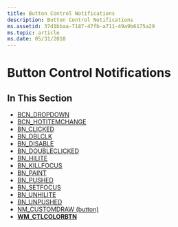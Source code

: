```yaml
---
title: Button Control Notifications
description: Button Control Notifications
ms.assetid: 37d1bbaa-7187-47fb-a711-49a9b6175a29
ms.topic: article
ms.date: 05/31/2018
---
```


# Button Control Notifications

## In This Section

-   [BCN\_DROPDOWN](bcn-dropdown.md)
-   [BCN\_HOTITEMCHANGE](bcn-hotitemchange.md)
-   [BN\_CLICKED](bn-clicked.md)
-   [BN\_DBLCLK](bn-dblclk.md)
-   [BN\_DISABLE](bn-disable.md)
-   [BN\_DOUBLECLICKED](bn-doubleclicked.md)
-   [BN\_HILITE](bn-hilite.md)
-   [BN\_KILLFOCUS](bn-killfocus.md)
-   [BN\_PAINT](bn-paint.md)
-   [BN\_PUSHED](bn-pushed.md)
-   [BN\_SETFOCUS](bn-setfocus.md)
-   [BN\_UNHILITE](bn-unhilite.md)
-   [BN\_UNPUSHED](bn-unpushed.md)
-   [NM\_CUSTOMDRAW (button)](nm-customdraw-button.md)
-   [**WM\_CTLCOLORBTN**](wm-ctlcolorbtn.md)

 

 




